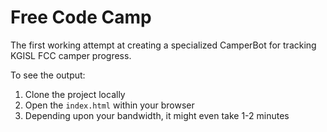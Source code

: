 Free Code Camp
==============

The first working attempt at creating a specialized CamperBot
for tracking KGISL FCC camper progress. 

To see the output: 

1. Clone the project locally
2. Open the `index.html` within your browser
3. Depending upon your bandwidth, it might even take 1-2 minutes



